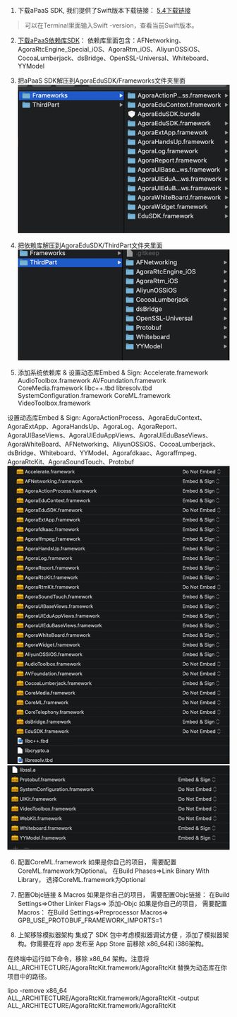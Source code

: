 1. 下载aPaaS SDK, 我们提供了Swift版本下载链接：
 [5.4下载链接](https://github.com/AgoraIO-Community/CloudClass-iOS/releases/download/v1.1.2.1/AgoraClassroomSpecialSDK-1.1.2-5.4.zip)
> 可以在Terminal里面输入Swift -version，查看当前Swift版本。

2. [下载aPaaS依赖库SDK](https://github.com/AgoraIO-Community/CloudClass-iOS/releases/download/v1.1.2.1/ThirdPartSpecial-1.1.2.zip)：
依赖库里面包含：AFNetworking、AgoraRtcEngine_Special_iOS、AgoraRtm_iOS、AliyunOSSiOS、CocoaLumberjack、dsBridge、OpenSSL-Universal、Whiteboard、YYModel

3. 把aPaaS SDK解压到AgoraEduSDK/Frameworks文件夹里面
![PaaS库](./aPaaS库位置.png)

4. 把依赖库解压到AgoraEduSDK/ThirdPart文件夹里面
![依赖库](./依赖库位置.png)

5.  添加系统依赖库 &  设置动态库Embed & Sign:
Accelerate.framework
AudioToolbox.framework
AVFoundation.framework
CoreMedia.framework
libc++.tbd
libresolv.tbd
SystemConfiguration.framework
CoreML.framework
VideoToolbox.framework

设置动态库Embed & Sign:
AgoraActionProcess、AgoraEduContext、AgoraExtApp、AgoraHandsUp、AgoraLog、AgoraReport、AgoraUIBaseViews、AgoraUIEduAppViews、AgoraUIEduBaseViews、AgoraWhiteBoard、AFNetworking、AliyunOSSiOS、CocoaLumberjack、dsBridge、Whiteboard、YYModel、Agorafdkaac、Agoraffmpeg、AgoraRtcKit、AgoraSoundTouch、Protobuf
![库配置-1](./库配置-1.png)
![库配置-2](./库配置-2.png)

6. 配置CoreML.framework
如果是你自己的项目， 需要配置CoreML.framework为Optional。
在Build Phases=>Link Binary With Library， 选择CoreML.framework为Optional

7. 配置Objc链接 & Macros
如果是你自己的项目， 需要配置Objc链接：
在Build Settings=>Other Linker Flags=> 添加-Objc
如果是你自己的项目， 需要配置Macros：
在Build Settings=>Preprocessor Macros=> GPB_USE_PROTOBUF_FRAMEWORK_IMPORTS=1

8. 上架移除模拟器架构
集成了 SDK 包中考虑模拟器调试方便 ，添加了模拟器架构。你需要在将 app 发布至 App Store 前移除 x86_64和 i386架构。

在终端中运行如下命令，移除 x86_64 架构。注意将 ALL_ARCHITECTURE/AgoraRtcKit.framework/AgoraRtcKit 替换为动态库在你项目中的路径。

lipo -remove x86_64 ALL_ARCHITECTURE/AgoraRtcKit.framework/AgoraRtcKit -output ALL_ARCHITECTURE/AgoraRtcKit.framework/AgoraRtcKit


